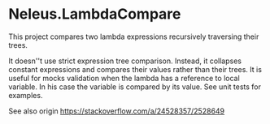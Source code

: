 # Neleus.LambdaCompare

This project compares two lambda expressions recursively traversing their trees.

It doesn''t use strict expression tree comparison. Instead, it collapses constant expressions and compares their values rather than their trees. It is useful for mocks validation when the lambda has a reference to local variable. In his case the variable is compared by its value.
See unit tests for examples.

See also origin https://stackoverflow.com/a/24528357/2528649
